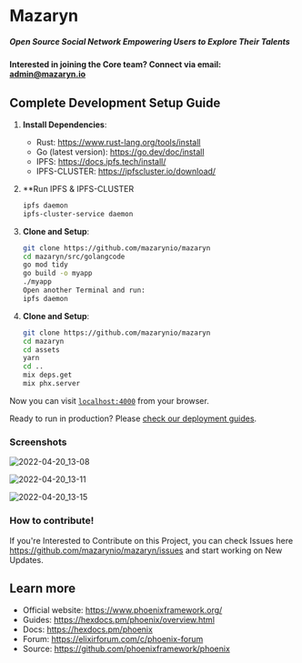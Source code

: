 # Mazaryn

##### Open Source Social Network Empowering Users to Explore Their Talents

#### Interested in joining the Core team? Connect via email: admin@mazaryn.io

## Complete Development Setup Guide

1. **Install Dependencies**:
   - Rust: https://www.rust-lang.org/tools/install
   - Go (latest version): https://go.dev/doc/install
   - IPFS: https://docs.ipfs.tech/install/
   - IPFS-CLUSTER: https://ipfscluster.io/download/
  
2. **Run IPFS & IPFS-CLUSTER
   ```bash
   ipfs daemon
   ipfs-cluster-service daemon
   
3. **Clone and Setup**:
   ```bash
   git clone https://github.com/mazarynio/mazaryn
   cd mazaryn/src/golangcode
   go mod tidy
   go build -o myapp
   ./myapp
   Open another Terminal and run: 
   ipfs daemon

4. **Clone and Setup**:
   ```bash
   git clone https://github.com/mazarynio/mazaryn
   cd mazaryn
   cd assets
   yarn
   cd ..
   mix deps.get
   mix phx.server

Now you can visit [`localhost:4000`](http://localhost:4000) from your browser.

Ready to run in production? Please [check our deployment guides](https://hexdocs.pm/phoenix/deployment.html).

### Screenshots 

![2022-04-20_13-08](https://user-images.githubusercontent.com/59366270/166201589-1b2b932d-5c54-4297-83ac-259b85885e50.png)

![2022-04-20_13-11](https://user-images.githubusercontent.com/59366270/166201622-2d4b236c-4be9-4f2d-bd99-7f4c8104ec9c.png)

![2022-04-20_13-15](https://user-images.githubusercontent.com/59366270/166201651-1b441cad-cf5f-462c-8ce1-8ac3aa2fd43d.png)

### How to contribute! 
If you're Interested to Contribute on this Project, you can check Issues here https://github.com/mazarynio/mazaryn/issues and start working on New Updates.


## Learn more

  * Official website: https://www.phoenixframework.org/
  * Guides: https://hexdocs.pm/phoenix/overview.html
  * Docs: https://hexdocs.pm/phoenix
  * Forum: https://elixirforum.com/c/phoenix-forum
  * Source: https://github.com/phoenixframework/phoenix
